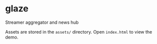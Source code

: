 # glaze
Streamer aggregator and news hub

Assets are stored in the `assets/` directory. Open `index.html` to view the demo.

